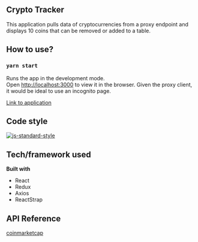 ## Crypto Tracker
This application pulls data of cryptocurrencies from a proxy endpoint and displays 10 coins that can be removed or added to a table.

## How to use?
### `yarn start`

Runs the app in the development mode.<br />
Open [http://localhost:3000](http://localhost:3000) to view it in the browser.
Given the proxy client, it would be ideal to use an incognito page.

[Link to application](https://pedantic-brown-415679.netlify.app)

## Code style
[![js-standard-style](https://img.shields.io/badge/code%20style-standard-brightgreen.svg?style=flat)](https://github.com/feross/standard)

## Tech/framework used

<b>Built with</b>
- React
- Redux
- Axios
- ReactStrap

## API Reference
[coinmarketcap](https://coinmarketcap.com/api/)
